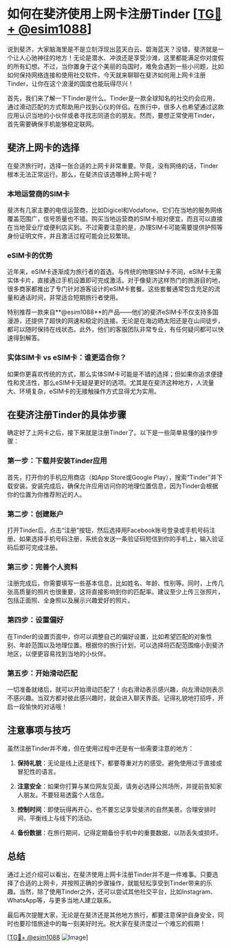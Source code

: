 # 如何在斐济使用上网卡注册Tinder [[TG💪+ @esim1088](https://t.me/s/esim1088)]

说到斐济，大家脑海里是不是立刻浮现出蓝天白云、碧海蓝天？没错，斐济就是一个让人心驰神往的地方！无论是潜水、冲浪还是享受沙滩，这里都能满足你对度假的所有幻想。不过，当你置身于这个美丽的岛国时，难免会遇到一些小问题，比如如何保持网络连接和使用社交软件。今天就来聊聊在斐济如何用上网卡注册Tinder，让你在这个浪漫的国度也能玩得尽兴！

首先，我们来了解一下Tinder是什么。Tinder是一款全球知名的社交约会应用，通过滑动匹配的方式帮助用户找到心仪的伴侣。在旅行中，很多人也希望通过这款应用认识当地的小伙伴或者寻找志同道合的朋友。然而，要想正常使用Tinder，首先需要确保手机能够稳定联网。

## 斐济上网卡的选择

在斐济旅行时，选择一张合适的上网卡非常重要。毕竟，没有网络的话，Tinder根本无法正常运行。那么，在斐济应该选哪种上网卡呢？

### 本地运营商的SIM卡

斐济有几家主要的电信运营商，比如Digicel和Vodafone。它们在当地的服务网络覆盖范围广，信号质量也不错。购买当地运营商的SIM卡相对便宜，而且可以直接在当地营业厅或便利店买到。不过需要注意的是，办理SIM卡可能需要提供护照等身份证明文件，并且激活过程可能会比较繁琐。

### eSIM卡的优势

近年来，eSIM卡逐渐成为旅行者的首选。与传统的物理SIM卡不同，eSIM卡无需实体卡片，直接通过手机设置即可完成激活。对于像斐济这样热门的旅游目的地，很多商家都推出了专门针对游客设计的eSIM卡套餐。这些套餐通常包含充足的流量和通话时间，非常适合短期旅行者使用。

特别推荐一款来自**@esim1088**的产品——他们的斐济eSIM卡不仅支持多国漫游，还提供了超快的网速和稳定的连接。无论是在海边晒太阳还是在山间徒步，都可以随时保持在线状态。此外，他们的客服团队非常专业，有任何疑问都可以快速得到解答。

### 实体SIM卡 vs eSIM卡：谁更适合你？

如果你更喜欢传统的方式，那么实体SIM卡可能是不错的选择；但如果你追求便捷性和灵活性，那么eSIM卡无疑是更好的选项。尤其是在斐济这种地方，人流量大、环境复杂，eSIM卡的无接触操作方式显得尤为实用。

## 在斐济注册Tinder的具体步骤

确定好了上网卡之后，接下来就是注册Tinder了。以下是一些简单易懂的操作步骤：

### 第一步：下载并安装Tinder应用

首先，打开你的手机应用商店（如App Store或Google Play），搜索“Tinder”并下载安装。安装完成后，确保允许应用访问你的地理位置信息，因为Tinder会根据你的位置为你推荐附近的人。

### 第二步：创建账户

打开Tinder后，点击“注册”按钮，然后选择用Facebook账号登录或手机号码注册。如果选择手机号码注册，系统会发送一条验证码短信到你的手机上，输入验证码后即可完成注册。

### 第三步：完善个人资料

注册完成后，你需要填写一些基本信息，比如姓名、年龄、性别等。同时，上传几张高质量的照片也很重要，这将直接影响到你的匹配率。建议至少上传三张照片，包括正面照、全身照以及展示兴趣爱好的照片。

### 第四步：设置偏好

在Tinder的设置页面中，你可以调整自己的偏好设置，比如希望匹配的对象性别、年龄范围以及地理位置。根据你的旅行计划，可以选择将匹配范围缩小到斐济地区，以便更容易找到当地的小伙伴。

### 第五步：开始滑动匹配

一切准备就绪后，就可以开始滑动匹配了！向右滑动表示感兴趣，向左滑动则表示不感兴趣。当双方都对彼此感兴趣时，就会进入聊天界面。记得礼貌地打招呼，开启一段愉快的对话哦！

## 注意事项与技巧

虽然注册Tinder并不难，但在使用过程中还是有一些需要注意的地方：

1. **保持礼貌**：无论是线上还是线下，都要尊重对方的感受。避免使用过于直接或冒犯性的语言。
   
2. **注意安全**：如果你打算与某位网友见面，请务必选择公共场所，并提前告知家人朋友。不要轻易透露个人信息。

3. **控制时间**：即使玩得再开心，也不要忘记享受斐济的自然美景。合理安排时间，平衡线上与线下的活动。

4. **备份数据**：在旅行期间，记得定期备份手机中的重要数据，以防丢失或损坏。

## 总结

通过上述介绍可以看出，在斐济使用上网卡注册Tinder并不是一件难事。只要选择了合适的上网卡，并按照正确的步骤操作，就能轻松享受到Tinder带来的乐趣。当然，除了使用Tinder之外，还可以尝试其他社交平台，比如Instagram、WhatsApp等，与更多当地人建立联系。

最后再次提醒大家，无论是在斐济还是其他地方旅行，都要注意保护自身安全，同时也要珍惜旅途中的每一刻美好时光。祝大家在斐济度过一个难忘的假期！

[[TG💪+ @esim1088](https://t.me/s/esim1088) ![Image](https://i.postimg.cc/4NQfJmqS/Snipaste-2025-05-13-00-14-12.png)]